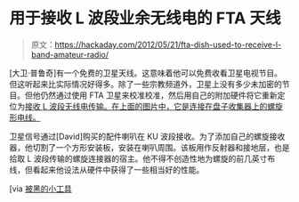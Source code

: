 # 用于接收 L 波段业余无线电的 FTA 天线

> 原文：<https://hackaday.com/2012/05/21/fta-dish-used-to-receive-l-band-amateur-radio/>

[大卫·普鲁奇]有一个免费的卫星天线。这意味着他可以免费收看卫星电视节目。但这听起来比实际情况好得多。除了一些宗教频道外，卫星上没有多少未加密的节目。但他仍然通过使用 FTA 卫星来校准校准，然后用自己的附加硬件将它重新定位为[接收 L 波段无线电传输。在上面的图片中，它是连接在盘子收集器上的螺旋形电线。](http://www.prutchi.com/2012/03/11/d-i-y-combined-l-band-23-cm-helical-feed-and-ku-0-4-db-lnbf-for-120-cm-dish/)

卫星信号通过[David]购买的配件喇叭在 KU 波段接收。为了添加自己的螺旋接收器，他切割了一个方形安装板，安装在喇叭周围。该板用作反射器和接地层，也是拾取 L 波段传输的螺旋连接器的宿主。他不得不创造性地为螺旋的前几英寸布线，但看起来他设法从硬件中获得了一些相当好的性能。

[via [被黑的小工具](http://hackedgadgets.com/2012/05/21/fta-dish-converted-to-receive-ku-band/)